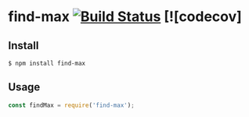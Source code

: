 # find-max [![Build Status](https://api.travis-ci.com/smondal/find-max.svg?branch=master)](https://travis-ci.com/smondal/find-max) [![codecov]


## Install

```
$ npm install find-max
```


## Usage

```js
const findMax = require('find-max');


```
